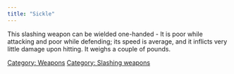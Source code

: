 ```yaml
---
title: "Sickle"
---
```


This slashing weapon can be wielded one-handed - It is poor while
attacking and poor while defending; its speed is average, and it
inflicts very little damage upon hitting. It weighs a couple of pounds.

[Category: Weapons](Category:_Weapons "wikilink") [Category: Slashing
weapons](Category:_Slashing_weapons "wikilink")